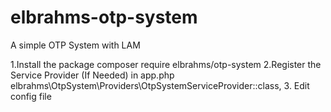 # elbrahms-otp-system
A simple OTP System with LAM

1.Install the package
composer require elbrahms/otp-system
2.Register the Service Provider (If Needed) in app.php
elbrahms\OtpSystem\Providers\OtpSystemServiceProvider::class,
3. Edit config file
